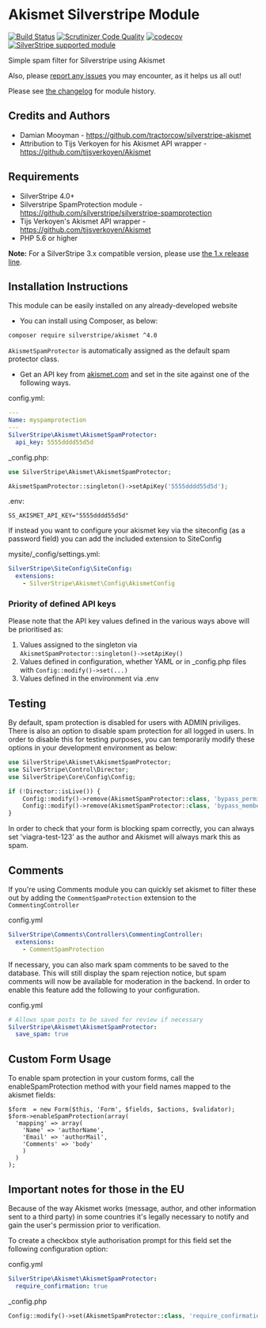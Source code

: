 # Akismet Silverstripe Module

[![Build Status](https://travis-ci.org/silverstripe/silverstripe-akismet.svg?branch=master)](https://travis-ci.org/silverstripe/silverstripe-akismet)
[![Scrutinizer Code Quality](https://scrutinizer-ci.com/g/silverstripe/silverstripe-akismet/badges/quality-score.png?b=master)](https://scrutinizer-ci.com/g/silverstripe/silverstripe-akismet/?branch=master)
[![codecov](https://codecov.io/gh/silverstripe/silverstripe-akismet/branch/master/graph/badge.svg)](https://codecov.io/gh/silverstripe/silverstripe-akismet)
[![SilverStripe supported module](https://img.shields.io/badge/silverstripe-supported-0071C4.svg)](https://www.silverstripe.org/software/addons/silverstripe-commercially-supported-module-list/)

Simple spam filter for Silverstripe using Akismet

Also, please [report any issues](https://github.com/tractorcow/silverstripe-akismet/issues)
you may encounter, as it helps us all out!

Please see [the changelog](changelog.md) for module history.

## Credits and Authors

 * Damian Mooyman - <https://github.com/tractorcow/silverstripe-akismet>
 * Attribution to Tijs Verkoyen for his Akismet API wrapper - <https://github.com/tijsverkoyen/Akismet>

## Requirements

 * SilverStripe 4.0+
 * Silverstripe SpamProtection module - <https://github.com/silverstripe/silverstripe-spamprotection>
 * Tijs Verkoyen's Akismet API wrapper - <https://github.com/tijsverkoyen/Akismet>
 * PHP 5.6 or higher

 **Note:** For a SilverStripe 3.x compatible version, please use [the 1.x release line](https://github.com/silverstripe/silverstripe-mimevalidator/tree/1.0).

## Installation Instructions

This module can be easily installed on any already-developed website

 * You can install using Composer, as below:

```bash
composer require silverstripe/akismet ^4.0
```

`AkismetSpamProtector` is automatically assigned as the default spam protector class.

 * Get an API key from [akismet.com](http://akismet.com/) and set in the site against one of the following ways.

config.yml:

```yml
---
Name: myspamprotection
---
SilverStripe\Akismet\AkismetSpamProtector:
  api_key: 5555dddd55d5d
```

\_config.php:

```php
use SilverStripe\Akismet\AkismetSpamProtector;

AkismetSpamProtector::singleton()->setApiKey('5555dddd55d5d');
```

.env:

```
SS_AKISMET_API_KEY="5555dddd55d5d"
```

If instead you want to configure your akismet key via the siteconfig (as a password field) you can
add the included extension to SiteConfig

mysite/_config/settings.yml:

```yaml
SilverStripe\SiteConfig\SiteConfig:
  extensions:
    - SilverStripe\Akismet\Config\AkismetConfig
```

### Priority of defined API keys

Please note that the API key values defined in the various ways above will be prioritised as:

1. Values assigned to the singleton via `AkismetSpamProtector::singleton()->setApiKey()`
2. Values defined in configuration, whether YAML or in \_config.php files with `Config::modify()->set(...)`
3. Values defined in the environment via .env


## Testing

By default, spam protection is disabled for users with ADMIN priviliges. There is also an option to disable
spam protection for all logged in users. In order to disable this for testing purposes, you can temporarily
modify these options in your development environment as below:

```php
use SilverStripe\Akismet\AkismetSpamProtector;
use SilverStripe\Control\Director;
use SilverStripe\Core\Config\Config;

if (!Director::isLive()) {
	Config::modify()->remove(AkismetSpamProtector::class, 'bypass_permission');
	Config::modify()->remove(AkismetSpamProtector::class, 'bypass_members');
}
```

In order to check that your form is blocking spam correctly, you can always set 'viagra-test-123' as 
the author and Akismet will always mark this as spam.

## Comments

If you're using Comments module you can quickly set akismet to filter these out by adding the `CommentSpamProtection`
extension to the `CommentingController`

config.yml

```yml
SilverStripe\Comments\Controllers\CommentingController:
  extensions:
    - CommentSpamProtection
```

If necessary, you can also mark spam comments to be saved to the database. This will still display the spam rejection
notice, but spam comments will now be available for moderation in the backend. In order to enable this feature add
the following to your configuration.

config.yml


```yaml
# Allows spam posts to be saved for review if necessary
SilverStripe\Akismet\AkismetSpamProtector:
  save_spam: true
```

## Custom Form Usage
To enable spam protection in your custom forms, call the enableSpamProtection method with your field names mapped to the akismet fields:

````
$form  = new Form($this, 'Form', $fields, $actions, $validator);
$form->enableSpamProtection(array(
  'mapping' => array(
    'Name' => 'authorName',
    'Email' => 'authorMail',
    'Comments' => 'body'
    )
  )
);
````


## Important notes for those in the EU

Because of the way Akismet works (message, author, and other information sent to a third party) in some countries
it's legally necessary to notify and gain the user's permission prior to verification.

To create a checkbox style authorisation prompt for this field set the following configuration option:

config.yml

```yml
SilverStripe\Akismet\AkismetSpamProtector:
  require_confirmation: true
```

_config.php

```php
Config::modify()->set(AkismetSpamProtector::class, 'require_confirmation', true);
```

